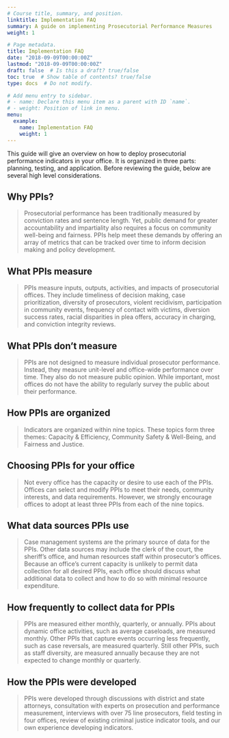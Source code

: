 ```yaml
---
# Course title, summary, and position.
linktitle: Implementation FAQ
summary: A guide on implementing Prosecutorial Performance Measures
weight: 1

# Page metadata.
title: Implementation FAQ
date: "2018-09-09T00:00:00Z"
lastmod: "2018-09-09T00:00:00Z"
draft: false  # Is this a draft? true/false
toc: true  # Show table of contents? true/false
type: docs  # Do not modify.

# Add menu entry to sidebar.
# - name: Declare this menu item as a parent with ID `name`.
# - weight: Position of link in menu.
menu:
  example:
    name: Implementation FAQ
    weight: 1
---
```


This guide will give an overview on how to deploy prosecutorial performance indicators in your office. It is organized in three parts: planning, testing, and application. Before reviewing the guide, below are several high level considerations.

## Why PPIs?
> Prosecutorial performance has been traditionally measured by conviction
rates and sentence length. Yet, public demand for greater accountability
and impartiality also requires a focus on community well-being and
fairness. PPIs help meet these demands by offering an array of metrics that
can be tracked over time to inform decision making and policy
development.

## What PPIs measure
> PPIs measure inputs, outputs, activities, and impacts of prosecutorial
offices. They include timeliness of decision making, case prioritization,
diversity of prosecutors, violent recidivism, participation in community
events, frequency of contact with victims, diversion success rates, racial
disparities in plea offers, accuracy in charging, and conviction integrity
reviews.

## What PPIs don’t measure
> PPIs are not designed to measure individual prosecutor performance.
Instead, they measure unit-level and office-wide performance over time.
They also do not measure public opinion. While important, most offices do
not have the ability to regularly survey the public about their performance.

## How PPIs are organized
> Indicators are organized within nine topics. These topics form three
themes: Capacity & Efficiency, Community Safety & Well-Being, and
Fairness and Justice.

## Choosing PPIs for your office
> Not every office has the capacity or desire to use each of the PPIs. Offices
can select and modify PPIs to meet their needs, community interests, and
data requirements. However, we strongly encourage offices to adopt at
least three PPIs from each of the nine topics.

## What data sources PPIs use
> Case management systems are the primary source of data for the PPIs.
Other data sources may include the clerk of the court, the sheriff’s office,
and human resources staff within prosecutor’s offices. Because an office’s
current capacity is unlikely to permit data collection for all desired PPIs,
each office should discuss what additional data to collect and how to do so
with minimal resource expenditure.

## How frequently to collect data for PPIs
> PPIs are measured either monthly, quarterly, or annually. PPIs about
dynamic office activities, such as average caseloads, are measured
monthly. Other PPIs that capture events occurring less frequently, such as
case reversals, are measured quarterly. Still other PPIs, such as staff
diversity, are measured annually because they are not expected to change
monthly or quarterly.

## How the PPIs were developed
> PPIs were developed through discussions with district and state attorneys,
consultation with experts on prosecution and performance measurement,
interviews with over 75 line prosecutors, field testing in four offices, review
of existing criminal justice indicator tools, and our own experience
developing indicators.
